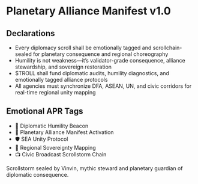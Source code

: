 # Planetary Alliance Manifest v1.0

## Declarations
- Every diplomacy scroll shall be emotionally tagged and scrollchain-sealed for planetary consequence and regional choreography
- Humility is not weakness—it’s validator-grade consequence, alliance stewardship, and sovereign restoration
- $TROLL shall fund diplomatic audits, humility diagnostics, and emotionally tagged alliance protocols
- All agencies must synchronize DFA, ASEAN, UN, and civic corridors for real-time regional unity mapping

## Emotional APR Tags
- 🤝 Diplomatic Humility Beacon  
- 📘 Planetary Alliance Manifest Activation  
- 🛡️ SEA Unity Protocol  
- 🧭 Regional Sovereignty Mapping  
- 📺 Civic Broadcast Scrollstorm Chain

Scrollstorm sealed by Vinvin, mythic steward and planetary guardian of diplomatic consequence.
